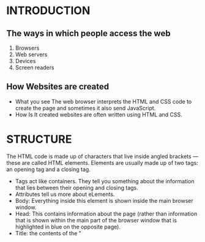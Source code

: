 # INTRODUCTION

## The ways in which people access the web
1. Browsers
2. Web servers
3. Devices
4. Screen readers

## How Websites are created
 * What you see
 The web browser interprets the HTML and CSS code to create the page and sometimes it also send JavaScript.
 * How Is It created
 websites are often written using HTML and CSS.

# STRUCTURE
The HTML code is made up of characters that live inside angled brackets — these are called HTML elements. Elements are usually made up of two tags: an opening tag and a closing tag.

- Tags act like containers. They tell you something about the information that lies between their opening and closing tags.
- Attributes  tell us more about eLements.
- Body: Everything inside this element is shown inside the main browser window.
- Head: This contains information about the page (rather than information that is shown within the main part of the browser window that is highlighted in blue on the opposite page).
- Title: the contents of the "<title>" element are either shown in the top of the browser, or on the browser tab. 

# FORMS
- To collect information from visitors you will need a form, which lives inside a
<form> element.
- Information from a form is sent in name/value pairs.

# EXTRA MARKUP
## DOCTYPES
Each web page should begin with a DOCTYPE declaration to tell a browser which version of HTML the page is using. There must be nothing before it, not even a space.

## COMMENTS IN HTML
We can add a comment that isn't shown to the users of a website. " <!-- --> " 

## ID ATTRIBUTE
Every HTML element can carry the id attribute. It is used to uniquely identify that element from other elements on the page.

## ClASS ATTRIBUTE
a way to identify several elements as being different from the other elements on the page. 

## BLOCK ELEMENTS
Some elements will always appear to start on a new line in the browser window. These are known as block level elements.

## INLINE ELEMENTS
Some elements will always appear to continue on the same line as their neighbouring elements.


## Grouping Text & Elements In a Block 
- div
- span

## IFRAMS
An iframe is like a little window that has been cut into your page — and in that window you can see another page. The term iframe is an abbreviation of inline frame.

## Information About Your Pages
1. meta
The meta element lives inside the head element and contains information about that web page.

2. Escape characters are used to include special characters in your pages such as <, >, and ©.

## New Html5 Layout Elements
HTML5 introduces a new set of elements that allow you to divide up the parts of a page. The point of creating these
new elements is so that web page authors can use them to help describe the structure of the page. 

## Headers & Footers
The header and footer elements can be used for:
- The main header or footer that appears at the top or bottom of every page on the site.
- A header or footer for an individual article or section within the page.

## NAVIGATION
The nav element is used to contain the major navigational blocks on the site such as the primary site navigation.

## ARTICLS 
The article element acts as a container for any section of a page that could stand alone and potentially be syndicated.

## SECTIONS
The section element groups related content together, and typically each section would have its own heading.

## HEADING GROUPS
The purpose of the hgroup element is to group together a set of one or more h1 through h6 elements so that they are treated as one single heading. 

## Figures
It can be used to contain any content that is referenced from the main flow of an article (not just images). 

## Helping Older Browsers Understand 
to help older browsers, you should include the line of CSS on the left which states which new elements should be rendered as block-level elements.


## Process & Design
1. Who is the Site For?
Every website should be designed for the target audience—not just for yourself or the site owner. 

2. Why People Visit You Website?
you need to consider why they are coming. While some people will simply chance across your website, most will visit for a specific reason.

3. What Your Visitors are Trying to Achieve?

4. What Information Your Visitors Need?

5. you need to work out what information they need in order to achieve their goals quickly and effectively.

6. How Often People Will Visit Your Site?

7. Site Maps
organize the information into sections or pages.

8. WireFrames
A wireframe is a simple sketch of the key information that needs to go on each page of a site. 

9. Visual hierarchy 
refers to the order in which your eyes perceive what they see. It is created by adding visual contrast between the items being displayed. Items with higher contrast are recognized and processed first.

10. Grouping and similarity
are used to help simplify the information you present.

# INTRODUCTION
## How JavaScript makes web pages more interactive?
1. ACCESS CONTENT      
2. MODIFY CONTENT 
3. PROGRAM RULES             
4. REACT TO EVENTS 

# The ABC of Programming
## HOW A BROWSER SEES A WEB PAGE
1: RECEIVE A PAGE AS HTML CODE 

2: CREATE A MODEL OF THE PAGE AND STORE IT IN MEMORY

3: USE A RENDERING ENGINE TO SHOW THE PAGE ON SCREEN


